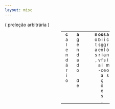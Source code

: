 ```yaml
---
layout: misc
---
```

<html>
<head>
<style>
table#t02, th, td {
	border-width:5px;  
    border-style:none;
	padding: 0px;
	width:30%; 
	margin-left:auto; 
    margin-right:auto;
	font-size: small;
	table-layout: fixed;
	align-content: center;
	text-align:center;
}

div.nota {
  font-size: xx-small;
  text-align:right;
  font-style: italic;
}
</style>
</head>
<body>



<div class="nota">( preleção arbitrária )</div>


<table id="t02">
  <tr>
    <th>c</th>
	<th>a</th>
    <th>&nbsp;</th>
	<th>n</th>
    <th>o</th>
    <th>s</th>
    <th>s</th>
    <th>a</th>
  </tr>
    <tr>
    <td>a</td>
    <td>g</td>
	<td></td>
    <td>o</td>
    <td>b</td>
    <td>i</td>
    <td>i</td>
	<td>c</td>
  </tr>
  <tr>
    <td>l</td>
    <td>e</td>
	<td></td>
    <td>t</td>
    <td>s</td>
    <td>g</td>
    <td>g</td>
	<td>r</td>
  </tr>
  <tr>
    <td>e</td>
    <td>n</td>
	<td></td>
    <td>a</td>
    <td>e</td>
    <td>n</td>
    <td>l</td>
	<td>ó</td>
  </tr>
  <tr>
    <td>n</td>
    <td>d</td>
	<td></td>
    <td>s</td>
    <td>r</td>
    <td>i</td>
    <td>a</td>
	<td>n</td>
  </tr>
  <tr>
    <td>d</td>
    <td>a</td>
	<td></td>
    <td>,</td>
    <td>v</td>
    <td>f</td>
    <td>s</td>
	<td>i</td>
  </tr>
  <tr>
    <td>á</td>
    <td>d</td>
	<td></td>
    <td></td>
    <td>a</td>
    <td>i</td>
    <td></td>
	<td>m</td>
  </tr>
   <tr>
    <td>r</td>
    <td>o</td>
	<td></td>
    <td></td>
    <td>-</td>
    <td>c</td>
    <td>e</td>
	<td>o</td>
  </tr>
  <tr>
    <td>i</td>
    <td></td>
	<td></td>
    <td></td>
    <td></td>
    <td>a</td>
    <td></td>
	<td>s</td>
  </tr>
  <tr>
    <td>o</td>
    <td>d</td>
	<td></td>
    <td></td>
    <td></td>
    <td>ç</td>
    <td></td>
	<td></td>
  </tr>
  <tr>
    <td></td>
    <td>e</td>
	<td></td>
    <td></td>
    <td></td>
    <td>õ</td>
    <td></td>
	<td></td>
  </tr>
  <tr>
    <td></td>
    <td></td>
	<td></td>
    <td></td>
    <td></td>
    <td>e</td>
    <td></td>
	<td></td>
  </tr>
  <tr>
    <td></td>
    <td></td>
	<td></td>
    <td></td>
    <td></td>
    <td>s</td>
    <td></td>
	<td></td>
  </tr>
  <tr>
    <td></td>
    <td></td>
	<td></td>
    <td></td>
    <td></td>
    <td>,</td>
    <td></td>
	<td></td>
  </tr>
</table>




